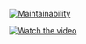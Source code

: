 [![Maintainability](https://api.codeclimate.com/v1/badges/86c279f5100b0235f4f0/maintainability)](https://codeclimate.com/github/METALROK/Methodology/maintainability)

[![Watch the video](https://raw.githubusercontent.com/yourusername/yourrepository/main/assets/thumbnail.jpg)](https://raw.githubusercontent.com/yourusername/yourrepository/main/assets/video.mp4)
